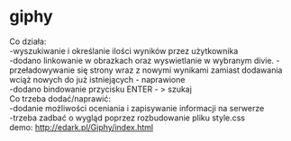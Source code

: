 # giphy
Co działa:<br>
-wyszukiwanie i określanie ilości wyników przez użytkownika<br>
-dodano linkowanie w obrazkach oraz wyswietlanie w wybranym divie.
-przeładowywanie się strony wraz z nowymi wynikami zamiast dodawania wciąż nowych do już istniejących - naprawione<br>
-dodano bindowanie przycisku ENTER - > szukaj<br>
Co trzeba dodać/naprawić:<br>
-dodanie możliwości oceniania i zapisywanie informacji na serwerze<br>
-trzeba zadbać o wygląd poprzez rozbudowanie pliku style.css<br>
demo: <a href='http://edark.pl/Giphy/index.html'>http://edark.pl/Giphy/index.html</a>
